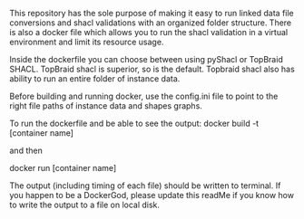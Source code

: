 This repository has the sole purpose of making it easy to run linked data file conversions and shacl validations with an organized folder structure.
There is also a docker file which allows you to run the shacl validation in a virtual environment and limit its resource usage.

Inside the dockerfile you can choose between using pyShacl or TopBraid SHACL.
TopBraid shacl is superior, so is the default. Topbraid shacl also has ability to run an entire folder of instance data.

Before building and running docker, use the config.ini file to point to the right file paths of instance data and shapes graphs.

To run the dockerfile and be able to see the output:
docker build -t [container name]

and then

docker run [container name]

The output (including timing of each file) should be written to terminal.
If you happen to be a DockerGod, please update this readMe if you know how to write the output to a file on local disk.

